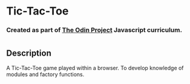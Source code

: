 # Tic-Tac-Toe

### Created as part of [The Odin Project](https://www.theodinproject.com) Javascript curriculum.

#

## Description

A Tic-Tac-Toe game played within a browser. To develop knowledge of modules and factory functions.
